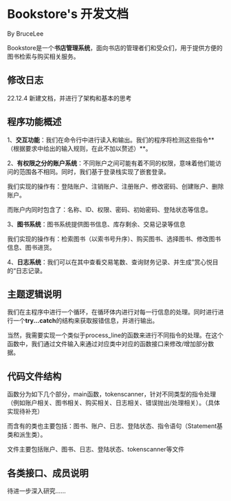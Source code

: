 # Bookstore's 开发文档

By BruceLee

Bookstore是一个**书店管理系统**，面向书店的管理者们和受众们，用于提供方便的图书检索与购买相关服务。

## 修改日志

22.12.4 新建文档，并进行了架构和基本的思考

## 程序功能概述

1、**交互功能**：我们在命令行中进行读入和输出。我们的程序将检测这些指令**（根据要求中给出的输入规则，在此不加以赘述）**。

2、**有权限之分的账户系统**：不同账户之间可能有着不同的权限，意味着他们能访问的范围各不相同。同时，我们基于登录栈实现了嵌套登录。

​    我们实现的操作有：登陆账户、注销账户、注册账户、修改密码、创建账户、删除账户。

​    而账户内同时包含了：名称、ID、权限、密码、初始密码、登陆状态等信息。

3、**图书系统**：图书系统提供图书信息、库存剩余、交易记录等信息

​	我们实现的操作有：检索图书（以索书号升序）、购买图书、选择图书、修改图书信息、图书进货。

4、**日志系统**：我们可以在其中查看交易笔数、查询财务记录、并生成”赏心悦目的“日志记录。

## 主题逻辑说明

我们在主程序中进行一个循环，在循环体内进行对每一行信息的处理。同时进行进行一个**try...catch**的结构来获取报错信息，并进行输出。

当然，我需要实现一个类似于process_line的函数来进行不同指令的处理。在这个函数中，我们通过文件输入来通过对应类中对应的函数接口来修改/增加部分数据。

## 代码文件结构

函数分为如下几个部分，main函数，tokenscanner，针对不同类型的指令处理（例如账户相关、图书相关、购买相关、日志相关、错误抛出/处理相关）。（具体实现待补充）

而含有的类也主要包括：图书、账户、日志、登陆状态、指令语句（Statement基类和派生类）。

文件主要包括账户、图书、日志、登陆状态、tokenscanner等文件

## 各类接口、成员说明

待进一步深入研究......